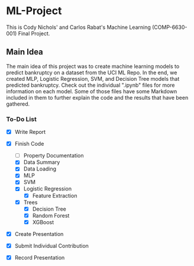 # ML-Project
This is Cody Nichols' and Carlos Rabat's Machine Learning (COMP-6630-001) Final Project.

## Main Idea
The main idea of this project was to create machine learning models to predict bankruptcy on a dataset from the UCI ML Repo. In the end, we created MLP, Logistic Regression, SVM, and Decision Tree models that predicted bankruptcy. Check out the individual ".ipynb" files for more information on each model. Some of those files have some Markdown included in them to further explain the code and the results that have been gathered.

### To-Do List
- [x] Write Report
- [x] Finish Code
  - [ ] Property Documentation
  - [x] Data Summary
  - [x] Data Loading
  - [x] MLP
  - [x] SVM
  - [x] Logistic Regression
    - [x] Feature Extraction
  - [x] Trees
    - [x] Decision Tree
    - [x] Random Forest
    - [x] XGBoost
- [x] Create Presentation
- [x] Submit Individual Contribution
- [x] Record Presentation

